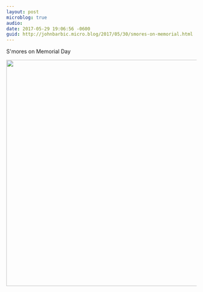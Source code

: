 ```yaml
---
layout: post
microblog: true
audio: 
date: 2017-05-29 19:06:56 -0600
guid: http://johnbarbic.micro.blog/2017/05/30/smores-on-memorial.html
---
```

S'mores on Memorial Day

<img src="http://johnbarbic.micro.blog/uploads/2017/3ca3519712.jpg" width="600" height="600" style="height: auto" />
